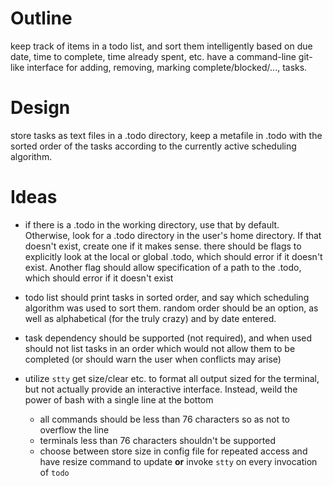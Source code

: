 # Outline

keep track of items in a todo list, and sort them intelligently based on due date, time to complete, time already spent, etc. have a command-line git-like interface for adding, removing, marking complete/blocked/..., tasks.

# Design

store tasks as text files in a .todo directory, keep a metafile in .todo with the sorted order of the tasks according to the currently active scheduling algorithm.

# Ideas

 - if there is a .todo in the working directory, use that by default. Otherwise, look for a .todo directory in the user's home directory. If that doesn't exist, create one if it makes sense. there should be flags to explicitly look at the local or global .todo, which should error if it doesn't exist. Another flag should allow specification of a path to the .todo, which should error if it doesn't exist

 - todo list should print tasks in sorted order, and say which scheduling algorithm was used to sort them. random order should be an option, as well as alphabetical (for the truly crazy) and by date entered.

 - task dependency should be supported (not required), and when used should not list tasks in an order which would not allow them to be completed (or should warn the user when conflicts may arise)

 - utilize `stty` get size/clear etc. to format all output sized for the terminal, but not actually provide an interactive interface. Instead, weild the power of bash with a single line at the bottom
   - all commands should be less than 76 characters so as not to overflow the line
   - terminals less than 76 characters shouldn't be supported
   - choose between store size in config file for repeated access and have resize command to update **or** invoke `stty` on every invocation of `todo`
